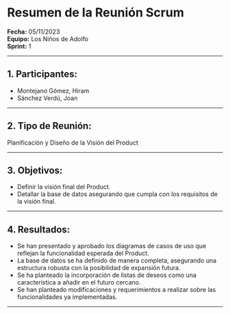 # Resumen de la Reunión Scrum
**Fecha:** 		05/11/2023  
**Equipo:** 	Los Niños de Adolfo  
**Sprint:** 	1  

---

## 1. Participantes:
- Montejano Gómez, Hiram
- Sánchez Verdú, Joan

---

## 2. Tipo de Reunión: 
Planificación y Diseño de la Visión del Product

---

## 3. Objetivos:
- Definir la visión final del Product.
- Detallar la base de datos asegurando que cumpla con los requisitos de la visión final.

---

## 4. Resultados:
- Se han presentado y aprobado los diagramas de casos de uso que reflejan la funcionalidad esperada del Product.
- La base de datos se ha definido de manera completa, asegurando una estructura robusta con la posibilidad de expansión futura.
- Se ha planteado la incorporación de listas de deseos como una característica a añadir en el futuro cercano.
- Se han planteado modificaciones y requerimientos a realizar sobre las funcionalidades ya implementadas.

---
